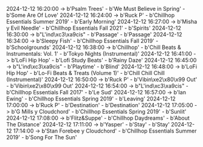 2024-12-12 16:20:00 -> b'Psalm Trees' - b'We Must Believe in Spring' - b'Some Are Of Love'
2024-12-12 16:24:00 -> b'Ruck P' - b'Chillhop Essentials Summer 2019' - b'Early Morning'
2024-12-12 16:27:00 -> b'Misha y Evil Needle' - b'Chillhop Essentials Fall 2021' - b'Spirits'
2024-12-12 16:30:00 -> b"L'ind\xc3\xa9cis" - b'Passage' - b'Passage'
2024-12-12 16:34:00 -> b'Sleepy Fish' - b'Chillhop Essentials Fall 2019' - b'Schoolgrounds'
2024-12-12 16:38:00 -> b'Chillhop' - b'Chill Beats & Instrumentals: Vol. 1' - b'Tokyo Nights (Instrumental)'
2024-12-12 16:41:00 -> b'LoFi Hip Hop' - b'Lofi Study Beats' - b'Rainy Daze'
2024-12-12 16:45:00 -> b"L'ind\xc3\xa9cis" - b'Playtime' - b'Blind'
2024-12-12 16:48:00 -> b'LoFi Hip Hop' - b'Lo-Fi Beats & Treats (Volume 1)' - b'Chill Chill Chill (Instrumental)'
2024-12-12 16:50:00 -> b'Ruck P' - b'Vibin\xe2\x80\x99 Out' - b'Vibin\xe2\x80\x99 Out'
2024-12-12 16:54:00 -> b"L'ind\xc3\xa9cis" - b'Chillhop Essentials Fall 2017' - b'Le Sud'
2024-12-12 16:57:00 -> b'Ian Ewing' - b'Chillhop Essentials Spring 2019' - b'Leaving'
2024-12-12 17:00:00 -> b'Ruck P' - b'Destination' - b'Destination'
2024-12-12 17:05:00 -> b'G Mills y Cloudchord' - b'Chillhop Essentials Spring 2019' - b'Sunlit'
2024-12-12 17:08:00 -> b'Flitz&Suppe' - b'Chillhop Daydreams' - b'About The Distance'
2024-12-12 17:11:00 -> b'Yasper' - b'Stay' - b'Stay'
2024-12-12 17:14:00 -> b'Stan Forebee y Cloudchord' - b'Chillhop Essentials Summer 2019' - b'Song For The Sun'
